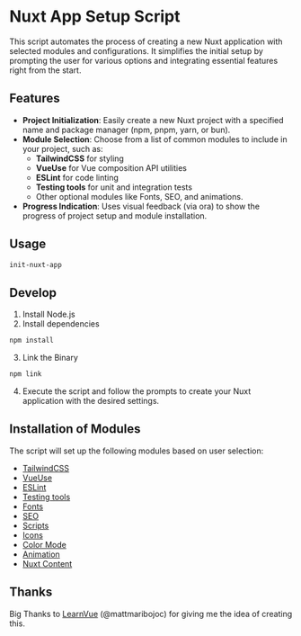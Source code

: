 # Nuxt App Setup Script
This script automates the process of creating a new Nuxt application with selected modules and configurations. It simplifies the initial setup by prompting the user for various options and integrating essential features right from the start.

## Features
- **Project Initialization**: Easily create a new Nuxt project with a specified name and package manager (npm, pnpm, yarn, or bun).
- **Module Selection**: Choose from a list of common modules to include in your project, such as:
  - **TailwindCSS** for styling
  - **VueUse** for Vue composition API utilities
  - **ESLint** for code linting
  - **Testing tools** for unit and integration tests
  - Other optional modules like Fonts, SEO, and animations.
- **Progress Indication**: Uses visual feedback (via ora) to show the progress of project setup and module installation.

## Usage
```bash
init-nuxt-app
```

## Develop
1. Install Node.js
2. Install dependencies
```bash
npm install
```
3. Link the Binary
```bash
npm link
```
4. Execute the script and follow the prompts to create your Nuxt application with the desired settings.

## Installation of Modules
The script will set up the following modules based on user selection:
- [TailwindCSS](https://nuxt.com/modules/tailwindcss)
- [VueUse](https://nuxt.com/modules/vueuse)
- [ESLint](https://eslint.nuxt.com/packages/module)
- [Testing tools](https://nuxt.com/docs/getting-started/testing)
- [Fonts](https://fonts.nuxt.com/)
- [SEO](https://nuxtseo.com/)
- [Scripts](https://scripts.nuxt.com/)
- [Icons](https://nuxt.com/modules/icon)
- [Color Mode](https://color-mode.nuxtjs.org/)
- [Animation](https://auto-animate.formkit.com/#usage-vue)
- [Nuxt Content](https://content.nuxt.com/)


## Thanks
Big Thanks to [LearnVue](https://www.youtube.com/@LearnVue) (@mattmaribojoc) for giving me the idea of creating this.
